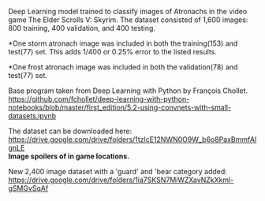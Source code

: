 Deep Learning model trained to classify images of Atronachs in the video game The Elder Scrolls V: Skyrim.
The dataset consisted of 1,600 images: 800 training, 400 validation, and 400 testing.

*One storm atronach image was included in both the training(153) and test(77) set.  This adds 1/400 or 0.25% error to the listed results.

*One frost atronach image was included in both the validation(78) and test(77) set.



Base program taken from Deep Learning with Python by François Chollet.
https://github.com/fchollet/deep-learning-with-python-notebooks/blob/master/first_edition/5.2-using-convnets-with-small-datasets.ipynb



The dataset can be downloaded here: https://drive.google.com/drive/folders/1tzlcE12NWN0O9W_b6o8PaxBmmfAlgnLE  
**Image spoilers of in game locations.**

New 2,400 image dataset with a 'guard' and 'bear category added:
https://drive.google.com/drive/folders/1ia7SKSN7MiWZXavNZkXkml-gSMGvSqAf
